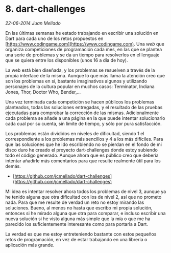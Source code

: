 # 8. dart-challenges

_22-06-2014_ _Juan Mellado_

En las últimas semanas he estado trabajando en escribir una solución en Dart para cada uno de los retos propuestos en [https://www.codingame.com](https://www.codingame.com). Una _web_ que organiza competiciones de programación cada mes, en las que se plantea una serie de problemas y se da un tiempo para resolverlos en el lenguaje que se quiera entre los disponibles (unos 16 a día de hoy).

La web está bien diseñada, y los problemas se resuelven a través de la propia interface de la misma. Aunque lo que más llama la atención creo que son los problemas en sí, bastante imaginativos algunos y utilizando personajes de la cultura popular en muchos casos: Terminator, Indiana Jones, Thor, Doctor Who, Bender,...

Una vez terminada cada competición se hacen públicos los problemas planteados, todas las soluciones entregadas, y el resultado de las pruebas ejecutadas para comprobar la corrección de las mismas. Adicionalmente cada problema se añade a una página en la que puede intentar solucionarlo cada cual por su cuenta, sin límite de tiempo, y sólo por pura satisfacción.

Los problemas están divididos en niveles de dificultad, siendo 1 el correspondiente a los problemas más sencillos y 4 a los más difíciles. Para que las soluciones que he ido escribiendo no se pierdan en el fondo de mi disco duro he creado el proyecto dart-challenges donde estoy subiendo todo el código generado. Aunque ahora que es público creo que debería intentar añadirle más comentarios para que resulte realmente útil para los demás.

- [https://github.com/jcmellado/dart-challenges](https://github.com/jcmellado/dart-challenges)

Mi idea es intentar resolver ahora todos los problemas de nivel 3, aunque ya he tenido alguna que otra dificultad con los de nivel 2, así que no prometo nada. Para que me resulte de verdad un reto no estoy mirando las soluciones. Bueno, al menos no hasta que escribo mi propia solución, entonces si he mirado alguna que otra para comparar, e incluso escribir una nueva solución si he visto alguna más simple que la mía o que me ha parecido los suficientemente interesante como para portarla a Dart.

La verdad es que me estoy entreteniendo bastante con estos pequeños retos de programación, en vez de estar trabajando en una librería o aplicación más grande.
